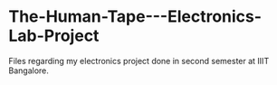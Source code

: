 # The-Human-Tape---Electronics-Lab-Project
Files regarding my electronics project done in second semester at IIIT Bangalore.

